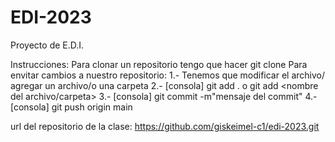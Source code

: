 # EDI-2023
Proyecto de E.D.I.

Instrucciones:
Para clonar un repositorio tengo que hacer git clone <url del repo>
Para envitar cambios a nuestro repositorio:
1.- Tenemos que modificar el archivo/ agregar un archivo/o una carpeta
2.- [consola] git add . o git add <nombre del archivo/carpeta>
3.- [consola] git commit -m"mensaje del commit"
4.- [consola] git push origin main

url del repositorio de la clase: https://github.com/giskeimel-c1/edi-2023.git